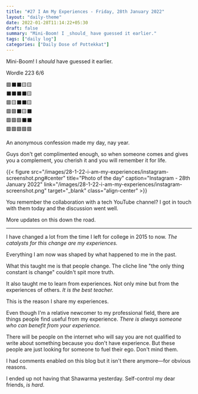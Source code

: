 ```yaml
---
title: "#27 I Am My Experiences - Friday, 28th January 2022"
layout: "daily-theme"
date: 2022-01-28T11:14:22+05:30
draft: false
summary: "Mini-Boom! I _should_ have guessed it earlier."
tags: ["daily log"]
categories: ["Daily Dose of Pottekkat"]
---
```


Mini-Boom! I _should_ have guessed it earlier.

Wordle 223 6/6

🟩⬛⬛🟨🟨\
⬛⬛⬛⬛🟨\
🟩🟨⬛⬛🟨\
🟩🟩⬛🟨⬛\
🟩🟩🟩⬛⬛\
🟩🟩🟩🟩🟩

An anonymous confession made my day, nay year.

Guys don't get complimented enough, so when someone comes and gives you a complement, you cherish it and you will remember it for life.

{{< figure src="/images/28-1-22-i-am-my-experiences/instagram-screenshot.png#center" title="Photo of the day" caption="Instagram - 28th January 2022" link="/images/28-1-22-i-am-my-experiences/instagram-screenshot.png" target="_blank" class="align-center" >}}

You remember the collaboration with a tech YouTube channel? I got in touch with them today and the discussion went well.

More updates on this down the road.

---

I have changed a lot from the time I left for college in 2015 to now. _The catalysts for this change are my experiences._

Everything I am now was shaped by what happened to me in the past.

What this taught me is that people change. The cliche line "the only thing constant is change" couldn't spit more truth.

It also taught me to learn from experiences. Not only mine but from the experiences of others. _It is the best teacher._

This is the reason I share my experiences.

Even though I'm a relative newcomer to my professional field, there are things people find useful from my experience. _There is always someone who can benefit from your experience._

There will be people on the internet who will say you are not qualified to write about something because you don't have experience. But these people are just looking for someone to fuel their ego. Don't mind them.

I had comments enabled on this blog but it isn't there anymore—for obvious reasons.

I ended up not having that Shawarma yesterday. Self-control my dear friends, _is hard_.

